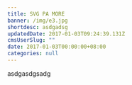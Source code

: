 ```yaml
---
title: SVG PA MORE
banner: /img/e3.jpg
shortdesc: asdgadsg
updatedDate: 2017-01-03T09:24:39.131Z
cmsUserSlug: ""
date: 2017-01-03T00:00:00+08:00
categories: null
---
```


asdgasdgsadg